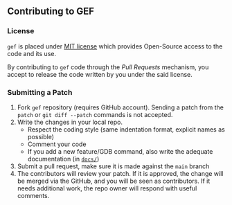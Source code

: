## Contributing to GEF ##

### License ###

`gef` is placed under [MIT license](https://github.com/hugsy/gef/blob/main/LICENSE) which provides Open-Source access to the code and its use.

By contributing to `gef` code through the _Pull Requests_ mechanism, you accept to release the code written by you under the said license.


### Submitting a Patch ###

1. Fork `gef` repository (requires GitHub account). Sending a patch from the
   `patch` or `git diff --patch` commands is not accepted.
1. Write the changes in your local repo.
    * Respect the coding style (same indentation format, explicit names as possible)
    * Comment your code
    * If you add a new feature/GDB command, also write the adequate
      documentation (in [`docs/`](docs/))
1. Submit a pull request, make sure it is made against the `main` branch
1. The contributors will review your patch. If it is approved, the change will
   be merged via the GitHub, and you will be seen as contributors. If it needs
   additional work, the repo owner will respond with useful comments.
